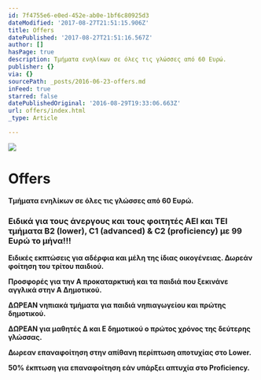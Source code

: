```yaml
---
id: 7f4755e6-e0ed-452e-ab0e-1bf6c80925d3
dateModified: '2017-08-27T21:51:15.906Z'
title: Offers
datePublished: '2017-08-27T21:51:16.567Z'
author: []
hasPage: true
description: Τμήματα ενηλίκων σε όλες τις γλώσσες από 60 Ευρώ.
publisher: {}
via: {}
sourcePath: _posts/2016-06-23-offers.md
inFeed: true
starred: false
datePublishedOriginal: '2016-08-29T19:33:06.663Z'
url: offers/index.html
_type: Article

---
```

![](https://the-grid-user-content.s3-us-west-2.amazonaws.com/2f985df3-169b-48ba-82d9-5e44c69bd66a.jpg)

# Offers

**Τμήματα ενηλίκων σε όλες τις γλώσσες από 60 Ευρώ.**

### **Ειδικά για τους άνεργους και τους φοιτητές ΑΕΙ και ΤΕΙ τμήματα Β2 (lower), C1 (advanced) & C2 (proficiency) με 99 Ευρώ το μήνα!!!**

**Ειδικές εκπτώσεις για αδέρφια και μέλη της ίδιας οικογένειας. Δωρεάν φοίτηση του τρίτου παιδιού.**

**Προσφορές για την Α προκαταρκτική και τα παιδιά που ξεκινάνε αγγλικά στην Α Δημοτικού.**

**ΔΩΡΕΑΝ νηπιακά τμήματα για παιδιά νηπιαγωγείου και πρώτης δημοτικού.**

**ΔΩΡΕΑΝ για μαθητές Δ και Ε δημοτικού ο πρώτος χρόνος της δεύτερης γλώσσας.**

**Δωρεαν επαναφοίτηση στην απίθανη περίπτωση αποτυχίας στο Lower.**

**50% έκπτωση για επαναφοίτηση εάν υπάρξει απτυχία στο Proficiency.**